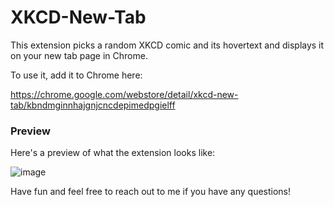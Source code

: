 # XKCD-New-Tab

This extension picks a random XKCD comic and its hovertext and displays it on your new tab page in Chrome. 

To use it, add it to Chrome here:

https://chrome.google.com/webstore/detail/xkcd-new-tab/kbndmginnhajgnjcncdepimedpgielff

### Preview

Here's a preview of what the extension looks like:

![image](https://user-images.githubusercontent.com/24552766/122654456-2cba7b00-d111-11eb-812f-28da43bcf3ed.png)

Have fun and feel free to reach out to me if you have any questions!
